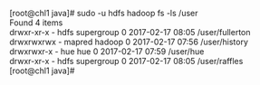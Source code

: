 [root@chl1 java]# sudo -u hdfs hadoop fs -ls /user <br>
Found 4 items<br>
drwxr-xr-x   - hdfs   supergroup          0 2017-02-17 08:05 /user/fullerton<br>
drwxrwxrwx   - mapred hadoop              0 2017-02-17 07:56 /user/history<br>
drwxrwxr-x   - hue    hue                 0 2017-02-17 07:59 /user/hue<br>
drwxr-xr-x   - hdfs   supergroup          0 2017-02-17 08:05 /user/raffles<br>
[root@chl1 java]#<br>

